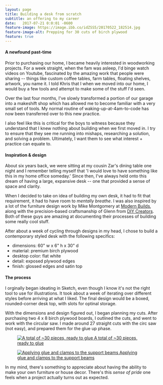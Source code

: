 ```yaml
---
layout: page
title: Building a desk from scratch
subtitle: an offering to my career
date:   2017-07-21 0:0:01 -0600
feature-image: https://image.ibb.co/idZSS5/20170522_182514.jpg
feature-image-alt: Prepping for 30 cuts of birch plywood
feature: true
---
```


#### A newfound past-time
Prior to purchasing our home, I became heavily interested in woodworking projects. For a week straight, when the fam was asleep, I'd binge watch videos on Youtube, fascinated by the amazing work that people were sharing -- things like custom coffee tables, farm tables, floating shelves, artwork, you name it. I told Khris that I when we moved into our home, I would buy a few tools and attempt to make some of the stuff I'd seen.

Over the last four months, I've slowly transformed a portion of our garage into a makeshift shop which has allowed me to become familiar with a very small set of tools. My normal routine of waking-up-at-4am-to-code has now been transferred over to this new practice.

I also feel like this is critical for the boys to witness because they understand that I knew nothing about building when we first moved in. I try to ensure that they see me running into mishaps, researching a solution, and solving a problem. Ultimately, I want them to see what interest + practice can equate to.

#### Inspiration & design
About six years back, we were sitting at my cousin Zar's dining table one night and I remember telling myself that 'I would love to have something like this in my home office someday.' Since then, I've always held onto this dream of having a large, expansive desk -- one that provided a sense of space and clarity.

When I decided to take on idea of building my own desk, it had to fit that requirement, it had to have room to _mentally breathe_. I was also inspired by a lot of the furniture design work by Mike Montgomery at [Modern Builds](http://www.modernbuilds.com/), along with the precision-based craftsmanship of Glenn from [DIY Creators](https://www.youtube.com/channel/UChKlSK39lLg8eZHIX0iVzLA). Both of these guys are amazing at documenting their processes of building some really cool stuff.

After about a week of cycling through designs in my head, I chose to build a contemporary styled desk with the following specifics:

- dimensions: 60" w x 6" h x 30" d
- material: premium birch plywood
- desktop color: flat white
- detail: exposed plywood edges
- finish: glossed edges and satin top

#### The process
I orginally began ideating in Sketch, even though I know it's not the right tool to use for illustrations. It took about a week of iterating over different styles  before arriving at what I liked. The final design would be a boxed, rounded-corner desk top, with slots for optinal storage.

With the dimensions and design figured out, I began planning my cuts. After purchasing two 4 x 8 birch plywood boards, I outlined the cuts, and went to work with the circular saw. I made around 27 straight cuts with the circ saw (not easy), and prepared them for the glue up phase.

<figure class="figure">
    <a class="figure_link" href="https://image.ibb.co/dTZSS5/20170523_045923.jpg">
      <img class="figure_image" src="https://image.ibb.co/dTZSS5/20170523_045923.jpg" alt="A total of ~30 pieces, ready to glue">
    <figurecaption class="figure_caption">A total of ~30 pieces, ready to glue</figurecaption>
  </a>
</figure>

<figure class="figure">
    <a class="figure_link" href="https://image.ibb.co/fbYAfQ/20170523_213217.jpg">
      <img class="figure_image" src="https://image.ibb.co/fbYAfQ/20170523_213217.jpg" alt="Applying glue and clamps to the support beams">
    <figurecaption class="figure_caption">Applying glue and clamps to the support beams</figurecaption>
  </a>
</figure>


In my mind, there's something to appreciate about having the ability to make your own furniture or house decor. There's this _sense of pride_ one feels when a project actually turns out as expected.
